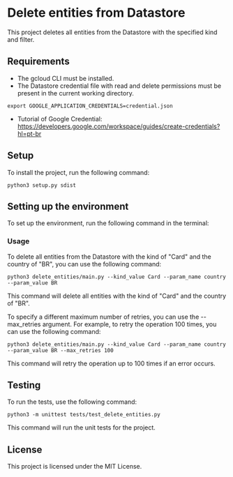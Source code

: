 # Delete entities from Datastore

This project deletes all entities from the Datastore with the specified kind and filter.

## Requirements

* The gcloud CLI must be installed.
* The Datastore credential file with read and delete permissions must be present in the current working directory.

`export GOOGLE_APPLICATION_CREDENTIALS=credential.json`

* Tutorial of Google Credential: https://developers.google.com/workspace/guides/create-credentials?hl=pt-br


## Setup

To install the project, run the following command:

`python3 setup.py sdist`


## Setting up the environment

To set up the environment, run the following command in the terminal:

### Usage
To delete all entities from the Datastore with the kind of "Card" and the country of "BR", you can use the following command:

`python3 delete_entities/main.py --kind_value Card --param_name country --param_value BR`

This command will delete all entities with the kind of "Card" and the country of "BR".

To specify a different maximum number of retries, you can use the --max_retries argument. For example, to retry the operation 100 times, you can use the following command:

`python3 delete_entities/main.py --kind_value Card --param_name country --param_value BR --max_retries 100`


This command will retry the operation up to 100 times if an error occurs.

## Testing

To run the tests, use the following command:

`python3 -m unittest tests/test_delete_entities.py`


This command will run the unit tests for the project.

## License

This project is licensed under the MIT License.
